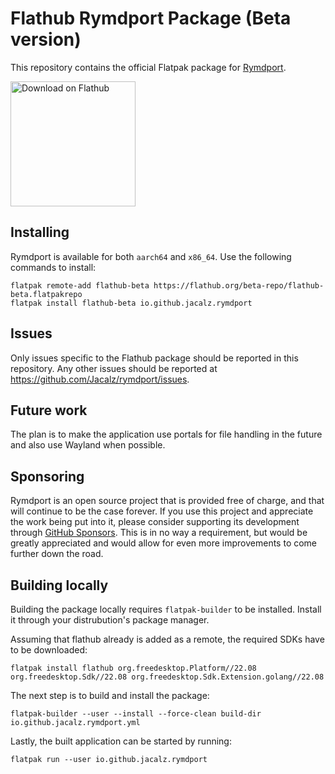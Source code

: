 # Flathub Rymdport Package (Beta version)

This repository contains the official Flatpak package for [Rymdport](https://github.com/Jacalz/rymdport).

<a href='https://flathub.org/apps/details/io.github.jacalz.rymdport'><img width='200' alt='Download on Flathub' src='https://flathub.org/assets/badges/flathub-badge-en.png'/></a>

## Installing

Rymdport is available for both `aarch64` and `x86_64`. Use the following commands to install:
```
flatpak remote-add flathub-beta https://flathub.org/beta-repo/flathub-beta.flatpakrepo
flatpak install flathub-beta io.github.jacalz.rymdport
```

## Issues

Only issues specific to the Flathub package should be reported in this repository. Any other issues should be reported at https://github.com/Jacalz/rymdport/issues.

## Future work

The plan is to make the application use portals for file handling in the future and also use Wayland when possible.

## Sponsoring

Rymdport is an open source project that is provided free of charge, and that will continue to be the case forever. If you use this project and appreciate the work being put into it, please consider supporting its development through [GitHub Sponsors](https://github.com/sponsors/Jacalz). This is in no way a requirement, but would be greatly appreciated and would allow for even more improvements to come further down the road.

## Building locally

Building the package locally requires `flatpak-builder` to be installed. Install it through your distrubution's package manager.

Assuming that flathub already is added as a remote, the required SDKs have to be downloaded:
```
flatpak install flathub org.freedesktop.Platform//22.08 org.freedesktop.Sdk//22.08 org.freedesktop.Sdk.Extension.golang//22.08
```

The next step is to build and install the package:
```
flatpak-builder --user --install --force-clean build-dir io.github.jacalz.rymdport.yml
```

Lastly, the built application can be started by running:
```
flatpak run --user io.github.jacalz.rymdport
```
